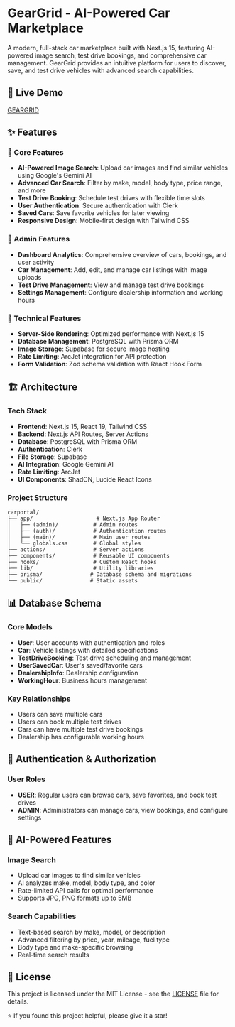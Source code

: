 # GearGrid - AI-Powered Car Marketplace

A modern, full-stack car marketplace built with Next.js 15, featuring AI-powered image search, test drive bookings, and comprehensive car management. GearGrid provides an intuitive platform for users to discover, save, and test drive vehicles with advanced search capabilities.


## 🚀 Live Demo

[GEARGRID]()


## ✨ Features

### 🎯 Core Features
- **AI-Powered Image Search**: Upload car images and find similar vehicles using Google's Gemini AI
- **Advanced Car Search**: Filter by make, model, body type, price range, and more
- **Test Drive Booking**: Schedule test drives with flexible time slots
- **User Authentication**: Secure authentication with Clerk
- **Saved Cars**: Save favorite vehicles for later viewing
- **Responsive Design**: Mobile-first design with Tailwind CSS

### 🏢 Admin Features
- **Dashboard Analytics**: Comprehensive overview of cars, bookings, and user activity
- **Car Management**: Add, edit, and manage car listings with image uploads
- **Test Drive Management**: View and manage test drive bookings
- **Settings Management**: Configure dealership information and working hours

### 🔧 Technical Features
- **Server-Side Rendering**: Optimized performance with Next.js 15
- **Database Management**: PostgreSQL with Prisma ORM
- **Image Storage**: Supabase for secure image hosting
- **Rate Limiting**: ArcJet integration for API protection
- **Form Validation**: Zod schema validation with React Hook Form


## 🏗️ Architecture

### Tech Stack
- **Frontend**: Next.js 15, React 19, Tailwind CSS
- **Backend**: Next.js API Routes, Server Actions
- **Database**: PostgreSQL with Prisma ORM
- **Authentication**: Clerk
- **File Storage**: Supabase
- **AI Integration**: Google Gemini AI
- **Rate Limiting**: ArcJet
- **UI Components**: ShadCN, Lucide React Icons

### Project Structure
```
carportal/
├── app/                    # Next.js App Router
│   ├── (admin)/           # Admin routes
│   ├── (auth)/            # Authentication routes
│   ├── (main)/            # Main user routes
│   └── globals.css        # Global styles
├── actions/               # Server actions
├── components/            # Reusable UI components
├── hooks/                 # Custom React hooks
├── lib/                   # Utility libraries
├── prisma/               # Database schema and migrations
└── public/               # Static assets
```


## 📊 Database Schema

### Core Models
- **User**: User accounts with authentication and roles
- **Car**: Vehicle listings with detailed specifications
- **TestDriveBooking**: Test drive scheduling and management
- **UserSavedCar**: User's saved/favorite cars
- **DealershipInfo**: Dealership configuration
- **WorkingHour**: Business hours management

### Key Relationships
- Users can save multiple cars
- Users can book multiple test drives
- Cars can have multiple test drive bookings
- Dealership has configurable working hours

## 🔐 Authentication & Authorization

### User Roles
- **USER**: Regular users can browse cars, save favorites, and book test drives
- **ADMIN**: Administrators can manage cars, view bookings, and configure settings


## 🤖 AI-Powered Features

### Image Search
- Upload car images to find similar vehicles
- AI analyzes make, model, body type, and color
- Rate-limited API calls for optimal performance
- Supports JPG, PNG formats up to 5MB

### Search Capabilities
- Text-based search by make, model, or description
- Advanced filtering by price, year, mileage, fuel type
- Body type and make-specific browsing
- Real-time search results


## 📄 License

This project is licensed under the MIT License - see the [LICENSE](LICENSE) file for details.

⭐ If you found this project helpful, please give it a star!
